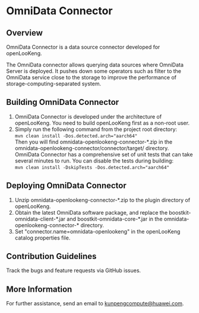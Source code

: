 # OmniData Connector

## Overview

OmniData Connector is a data source connector developed for openLooKeng. 

The OmniData connector allows querying data sources where OmniData Server is deployed. It pushes down some operators such as filter to the OmniData service close to the storage to improve the performance of storage-computing-separated system.

## Building OmniData Connector

1. OmniData Connector is developed under the architecture of openLooKeng. You need to build openLooKeng first as a non-root user.
2. Simply run the following command from the project root directory:<br>
`mvn clean install -Dos.detected.arch="aarch64"`<br>
Then you will find omnidata-openlookeng-connector-*.zip in the omnidata-openlookeng-connector/connector/target/ directory.
OmniData Connector has a comprehensive set of unit tests that can take several minutes to run. You can disable the tests during building:<br>
`mvn clean install -DskipTests -Dos.detected.arch="aarch64"`<br>

## Deploying OmniData Connector

1. Unzip omnidata-openlookeng-connector-*.zip to the plugin directory of openLooKeng.
2. Obtain the latest OmniData software package, and replace the boostkit-omnidata-client-\*.jar and boostkit-omnidata-core-\*.jar in the omnidata-openlookeng-connector-\* directory.
3. Set "connector.name=omnidata-openlookeng" in the openLooKeng catalog properties file.

## Contribution Guidelines

Track the bugs and feature requests via GitHub issues.

## More Information

For further assistance, send an email to kunpengcompute@huawei.com.

